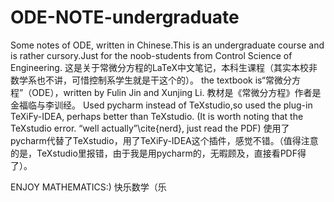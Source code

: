 # ODE-NOTE-undergraduate
Some notes of ODE, written in Chinese.This is an undergraduate course and is rather cursory.Just for the noob-students from Control Science of Engineering.
这是关于常微分方程的LaTeX中文笔记，本科生课程（其实本校非数学系也不讲，可惜控制系学生就是干这个的）。
the textbook is“常微分方程”（ODE），written by Fulin Jin and Xunjing Li.
教材是《常微分方程》作者是金福临与李训经。
Used pycharm instead of TeXstudio,so used the plug-in TeXiFy-IDEA, perhaps better than TeXstudio. (It is worth noting that the TeXstudio error. “well actually”\cite{nerd}, just read the PDF)
使用了pycharm代替了TeXstudio，用了TeXiFy-IDEA这个插件，感觉不错。（值得注意的是，TeXstudio里报错，由于我是用pycharm的，无暇顾及，直接看PDF得了）。

ENJOY MATHEMATICS:)
快乐数学（乐
